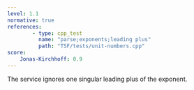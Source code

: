 ```yaml
---
level: 1.1
normative: true
references:
        - type: cpp_test
          name: "parse;exponents;leading plus"
          path: "TSF/tests/unit-numbers.cpp"
score:
    Jonas-Kirchhoff: 0.9
---
```


The service ignores one singular leading plus of the exponent.